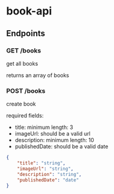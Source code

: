 # book-api

## Endpoints

### GET /books
 get all books
 
 returns an array of books


### POST /books
create book

required fields:
- title:
    minimum length: 3    
- imageUrl:
    should be a valid url
- description:
    minimum length: 10
- publishedDate:
    should be a valid date

```json
{
    "title": "string",
    "imageUrl": "string",
    "description": "string",
    "publishedDate": "date"
}

```